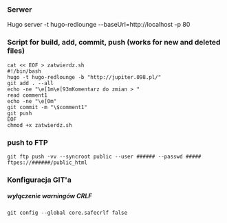 ### Serwer
Hugo server -t hugo-redlounge --baseUrl=http://localhost -p 80


### Script for build, add, commit, push (works for new and deleted files)
```
cat << EOF > zatwierdz.sh
#!/bin/bash
hugo -t hugo-redlounge -b "http://jupiter.098.pl/"
git add . --all
echo -ne "\e[1m\e[93mKomentarz do zmian > "
read comment1
echo -ne "\e[0m"
git commit -m "\$comment1"	
git push
EOF
chmod +x zatwierdz.sh
```

### push to FTP
``` 
git ftp push -vv --syncroot public --user ###### --passwd ##### ftpes://######/public_html
```

### Konfiguracja GIT'a
##### wyłączenie warningów CRLF
```
git config --global core.safecrlf false 
```